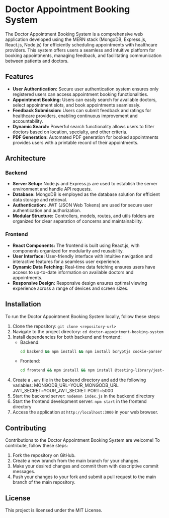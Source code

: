 # Doctor Appointment Booking System

The Doctor Appointment Booking System is a comprehensive web application developed using the MERN stack (MongoDB, Express.js, React.js, Node.js) for efficiently scheduling appointments with healthcare providers. This system offers users a seamless and intuitive platform for booking appointments, managing feedback, and facilitating communication between patients and doctors.

## Features

- **User Authentication:** Secure user authentication system ensures only registered users can access appointment booking functionalities.
- **Appointment Booking:** Users can easily search for available doctors, select appointment slots, and book appointments seamlessly.
- **Feedback Submission:** Users can submit feedback and ratings for healthcare providers, enabling continuous improvement and accountability.
- **Dynamic Search:** Powerful search functionality allows users to filter doctors based on location, specialty, and other criteria.
- **PDF Generation:** Automated PDF generation for booked appointments provides users with a printable record of their appointments.

## Architecture

### Backend

- **Server Setup:** Node.js and Express.js are used to establish the server environment and handle API requests.
- **Database:** MongoDB is employed as the database solution for efficient data storage and retrieval.
- **Authentication:** JWT (JSON Web Tokens) are used for secure user authentication and authorization.
- **Modular Structure:** Controllers, models, routes, and utils folders are organized for clear separation of concerns and maintainability.

### Frontend

- **React Components:** The frontend is built using React.js, with components organized for modularity and reusability.
- **User Interface:** User-friendly interface with intuitive navigation and interactive features for a seamless user experience.
- **Dynamic Data Fetching:** Real-time data fetching ensures users have access to up-to-date information on available doctors and appointments.
- **Responsive Design:** Responsive design ensures optimal viewing experience across a range of devices and screen sizes.

## Installation

To run the Doctor Appointment Booking System locally, follow these steps:

1. Clone the repository: `git clone <repository-url>`
2. Navigate to the project directory: `cd doctor-appointment-booking-system`
3. Install dependencies for both backend and frontend:
   - Backend:
     ```bash
     cd backend && npm install && npm install bcryptjs cookie-parser cors dotenv express jsonwebtoken mongodb mongoose nodemon
     ```
   - Frontend:
     ```bash
     cd frontend && npm install && npm install @testing-library/jest-dom @testing-library/react @testing-library/user-event bootstrap jspdf react react-dom react-responsive-masonry react-router-dom react-scripts react-signature-canvas react-slick reactstrap remixicon slick-carousel web-vitals
     ```
4. Create a `.env` file in the backend directory and add the following variables:
   MONGODB_URL=YOUR_MONGODB_URL
   JWT_SECRET=YOUR_JWT_SECRET
   PORT=5000
5. Start the backend server: `nodemon index.js` in the backend directory
6. Start the frontend development server: `npm start` in the frontend directory
7. Access the application at `http://localhost:3000` in your web browser.

## Contributing

Contributions to the Doctor Appointment Booking System are welcome! To contribute, follow these steps:

1. Fork the repository on GitHub.
2. Create a new branch from the main branch for your changes.
3. Make your desired changes and commit them with descriptive commit messages.
4. Push your changes to your fork and submit a pull request to the main branch of the main repository.

## License

This project is licensed under the MIT License.

